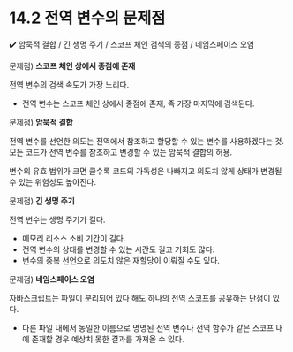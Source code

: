 # 14.2 전역 변수의 문제점

✔️ 암묵적 결합 / 긴 생명 주기 / 스코프 체인 검색의 종점 / 네임스페이스 오염


문제점) **스코프 체인 상에서 종점에 존재**

전역 변수의 검색 속도가 가장 느리다.

- 전역 변수는 스코프 체인 상에서 종점에 존재, 즉 가장 마지막에 검색된다.

문제점) **암묵적 결합**

전역 변수를 선언한 의도는 전역에서 참조하고 할당할 수 있는 변수를 사용하겠다는 것. 모든 코드가 전역 변수를 참조하고 변경할 수 있는 암묵적 결합의 허용.

변수의 유효 범위가 크면 클수록 코드의 가독성은 나빠지고 의도치 않게 상태가 변경될 수 있는 위험성도 높아진다.

문제점) **긴 생명 주기**

전역 변수는 생명 주기가 길다.

- 메모리 리소스 소비 기간이 길다.
- 전역 변수의 상태를 변경할 수 있는 시간도 길고 기회도 많다.
- 변수의 중복 선언으로 의도치 않은 재할당이 이뤄질 수도 있다.

문제점) **네임스페이스 오염**

자바스크립트는 파일이 분리되어 있다 해도 하나의 전역 스코프를 공유하는 단점이 있다.

- 다른 파일 내에서 동일한 이름으로 명명된 전역 변수나 전역 함수가 같은 스코프 내에 존재할 경우 예상치 못한 결과를 가져올 수 있다.
